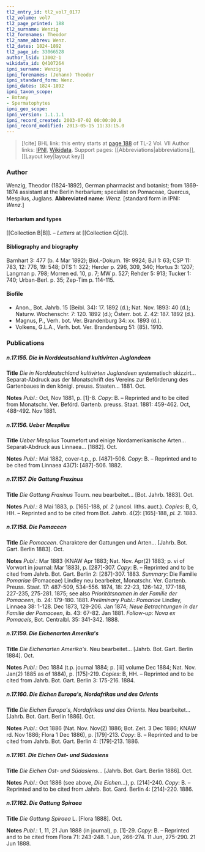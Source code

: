 ```yaml
---
tl2_entry_id: tl2_vol7_0177
tl2_volume: vol7
tl2_page_printed: 188
tl2_surname: Wenzig
tl2_forenames: Theodor
tl2_name_abbrev: Wenz.
tl2_dates: 1824-1892
tl2_page_id: 33066528
author_lsid: 13002-1
wikidata_id: Q4107264
ipni_surname: Wenzig
ipni_forenames: (Johann) Theodor
ipni_standard_form: Wenz.
ipni_dates: 1824-1892
ipni_taxon_scope: 
- Botany
- Spermatophytes
ipni_geo_scope: 
ipni_version: 1.1.1.1
ipni_record_created: 2003-07-02 00:00:00.0
ipni_record_modified: 2013-05-15 11:33:15.0
---
```


> [!cite] BHL link: this entry starts at [page 188](https://www.biodiversitylibrary.org/page/33066528) of TL-2 Vol. VII
> Author links: [IPNI](https://www.ipni.org/a/13002-1), [Wikidata](https://www.wikidata.org/wiki/Q4107264). Support pages: [[Abbreviations|abbreviations]], [[Layout key|layout key]]

### Author

Wenzig, Theodor (1824-1892), German pharmacist and botanist; from 1869-1874 assistant at the Berlin herbarium; specialist on Pomaceae, Quercus, Mespilus, Juglans. 
**Abbreviated name**: *Wenz.* \[standard form in IPNI: *Wenz.*\]

#### Herbarium and types

[[Collection B|B]]. – *Letters* at [[Collection G|G]].

#### Bibliography and biography

Barnhart 3: 477 (b. 4 Mar 1892); Biol.-Dokum. 19: 9924; BJI 1: 63; CSP 11: 783, 12: 776, 19: 548; DTS 1: 322; Herder p. 296, 309, 340; Hortus 3: 1207; Langman p. 798; Morren ed. 10, p. 7; MW p. 527; Rehder 5: 913; Tucker 1: 740; Urban-Berl. p. 35; Zep-Tim p. 114-115.

#### Biofile

- Anon., Bot. Jahrb. 15 (Beibl. 34): 17. 1892 (d.); Nat. Nov. 1893: 40 (d.); Naturw. Wochenschr. 7: 120. 1892 (d.); Österr. bot. Z. 42: 187. 1892 (d.).
- Magnus, P., Verh. bot. Ver. Brandenburg 34: xx. 1893 (d.).
- Volkens, G.L.A., Verh. bot. Ver. Brandenburg 51: (85). 1910.

### Publications

##### n.17.155. Die in Norddeutschland kultivirten Juglandeen

**Title**
*Die in Norddeutschland kultivirten Juglandeen* systematisch skizzirt... Separat-Abdruck aus der Monatschrift des Vereins zur Beförderung des Gartenbaues in den königl. preuss. Staaten... 1881. Oct.

**Notes**
*Publ*.: Oct, Nov 1881, p. \[1\]-8. *Copy*: B. – Reprinted and to be cited from Monatschr. Ver. Beförd. Gartenb. preuss. Staat. 1881: 459-462. Oct, 488-492. Nov 1881.

##### n.17.156. Ueber Mespilus

**Title**
*Ueber Mespilus* Tournefort und einige Nordamerikanische Arten... Separat-Abdruck aus Linnaea... \[1882\]. Oct.

**Notes**
*Publ*.: Mai 1882, cover-t.p., p. \[487\]-506. *Copy*: B. – Reprinted and to be cited from Linnaea 43(7): \[487\]-506. 1882.

##### n.17.157. Die Gattung Fraxinus

**Title**
*Die Gattung Fraxinus* Tourn. neu bearbeitet... \[Bot. Jahrb. 1883\]. Oct.

**Notes**
*Publ*.: 8 Mai 1883, p. \[165\]-188, *pl. 2* (uncol. liths. auct.). *Copies*: B, G, HH. – Reprinted and to be cited from Bot. Jahrb. 4(2): \[165\]-188, *pl. 2.* 1883.

##### n.17.158. Die Pomaceen

**Title**
*Die Pomaceen*. Charaktere der Gattungen und Arten... \[Jahrb. Bot. Gart. Berlin 1883\]. Oct.

**Notes**
*Publ*.: Mar 1883 (KNAW Apr 1883; Nat. Nov. Apr(2) 1883; p. vi of Vorwort in journal: Mar 1883), p. \[287\]-307. *Copy*: B. – Reprinted and to be cited from Jahrb. Bot. Gart. Berlin 2: \[287\]-307. 1883.
*Summary*: Die Familie *Pomariae* (Pomaceae) Lindley neu bearbeitet, Monatschr. Ver. Gartenb. Preuss. Staat. 17: 487-509, 534-556. 1874, 18: 22-23, 126-142, 177-188, 227-235, 275-281. 1875; see also *Prioritätsnamen in der Familie der Pomaceen*, ib. 24: 179-180. 1881.
*Preliminary Publ*.: *Pomariae* Lindley, Linnaea 38: 1-128. Dec 1873, 129-206. Jan 1874; *Neue Betrachtungen in der Familie der Pomaceen*, ib. 43: 67-82. Jan 1881.
*Follow-up*: *Nova ex Pomaceis*, Bot. Centralbl. 35: 341-342. 1888.

##### n.17.159. Die Eichenarten Amerika's

**Title**
*Die Eichenarten Amerika's*. Neu bearbeitet... \[Jahrb. Bot. Gart. Berlin 1884\]. Oct.

**Notes**
*Publ*.: Dec 1884 (t.p. journal 1884; p. \[iii\] volume Dec 1884; Nat. Nov. Jan(2) 1885 as of 1884), p. \[175\]-219. *Copies*: B, HH. – Reprinted and to be cited from Jahrb. Bot. Gart. Berlin 3: 175-216. 1884.

##### n.17.160. Die Eichen Europa's, Nordafrikas und des Orients

**Title**
*Die Eichen Europa's, Nordafrikas und des Orients*. Neu bearbeitet... \[Jahrb. Bot. Gart. Berlin 1886\]. Oct.

**Notes**
*Publ*.: Oct 1886 (Nat. Nov. Nov(2) 1886; Bot. Zeit. 3 Dec 1886; KNAW rd. Nov 1886; Flora 1 Dec 1886), p. \[179\]-213. *Copy*: B. – Reprinted and to be cited from Jahrb. Bot. Gart. Berlin 4: \[179\]-213. 1886.

##### n.17.161. Die Eichen Ost- und Südasiens

**Title**
*Die Eichen Ost- und Südasiens*... \[Jahrb. Bot. Gart. Berlin 1886\]. Oct.

**Notes**
*Publ*.: Oct 1886 (see above, *Die Eichen*...), p. \[214\]-240. *Copy*: B. – Reprinted and to be cited from Jahrb. Bot. Gard. Berlin 4: \[214\]-220. 1886.

##### n.17.162. Die Gattung Spiraea

**Title**
*Die Gattung Spiraea* L. \[Flora 1888\]. Oct.

**Notes**
*Publ*.: 1, 11, 21 Jun 1888 (in journal), p. \[1\]-29. *Copy*: B. – Reprinted and to be cited from Flora 71: 243-248. 1 Jun, 266-274. 11 Jun, 275-290. 21 Jun 1888.

